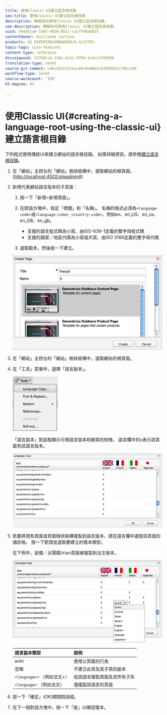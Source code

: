 ```yaml
---
title: 使用Classic UI建立語言根目錄
seo-title: 使用Classic UI建立語言根目錄
description: 瞭解如何使用Classic UI建立語言根目錄。
seo-description: 瞭解如何使用Classic UI建立語言根目錄。
uuid: d44a51a0-1507-4838-851c-cacff48ad825
contentOwner: Guillaume Carlino
products: SG_EXPERIENCEMANAGER/6.4/SITES
topic-tags: site-features
content-type: reference
discoiquuid: 237b8cc6-158e-4c51-970d-4c9cc74f6496
translation-type: tm+mt
source-git-commit: cdec5b3c57ce1c80c0ed6b5cb7650b52cf9bc340
workflow-type: tm+mt
source-wordcount: '335'
ht-degree: 0%

---
```



# 使用Classic UI{#creating-a-language-root-using-the-classic-ui}建立語言根目錄

下列程式使用傳統UI來建立網站的語言根目錄。 如需詳細資訊，請參閱[建立語言根目錄](/help/sites-administering/tc-prep.md#creating-a-language-root)。

1. 在「網站」主控台的「網站」樹狀結構中，選取網站的根頁面。 ([http://localhost:4502/siteadmin#](http://localhost:4502/siteadmin#))
1. 新增代表網站語言版本的子頁面：

   1. 按一下「新增>新增頁面」。
   1. 在對話方塊中，指定「標題」和「名稱」。 名稱的格式必須為`<language-code>`或`<language-code>_<country-code>`，例如en、en_US、en_us、en_GB、en_gb。

      * 支援的語言程式碼為小寫、由ISO-639-1定義的雙字母程式碼
      * 支援的國家／地區代碼為小寫或大寫，由ISO 3166定義的雙字母代碼
   1. 選取範本，然後按一下建立。

   ![newpagefr](assets/newpagefr.png)

1. 在「網站」主控台的「網站」樹狀結構中，選取網站的根頁面。
1. 在「工具」菜單中，選擇「語言副本」。

   ![工具語言副本](assets/toolslanguagecopy.png)

   「語言副本」對話框顯示可用語言版本和網頁的矩陣。 語言欄中的x表示該頁面有該語言版本。

   ![語言隱譯對話](assets/languagecopydialog.png)

1. 若要將現有頁面或頁面樹狀結構複製到語言版本，請在語言欄中選取該頁面的儲存格。 按一下箭頭並選取要建立的復本類型。

   在下例中，設備／太陽鏡/irian頁面被複製到法文版本。

   ![苦蕎麥](assets/languagecopydilogdropdown.png)

   | 語言副本類型 | 說明 |
   |---|---|
   | auto | 使用父頁面的行為 |
   | 忽略 | 不建立此頁及其子頁的副本 |
   | `<language>+` （例如法文+） | 從該語言複製頁面及其所有子系 |
   | `<language>` （例如法文） | 僅複製該語言的頁面 |

1. 按一下「確定」(OK)關閉對話框。
1. 在下一個對話方塊中，按一下「是」以確認復本。


